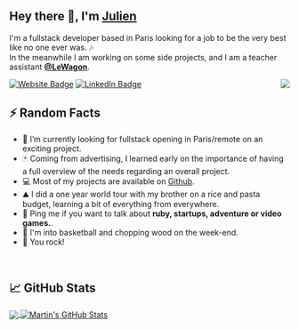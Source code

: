 <h2>Hey there 👋, I'm <a href="http://www.julienbouland.com/">Julien</a></h2>

<p>I'm a fullstack developer based in Paris looking for a job to be the very best like no one ever was. 🎶 <br> In the meanwhile I am working on some side projects, and I am a teacher assistant <strong><a href="https://lewagon.com/">@LeWagon</a></strong>.</p>

<p><a href="http://www.julienbouland.com"><img src="https://img.shields.io/badge/-julienbouland.com-4E69C8?style=flat-square&amp;labelColor=4E69C8&amp;logo=Firefox&amp;link=https://stanleylim.me" alt="Website Badge"></a>
<a href="https://www.linkedin.com/in/julien-bouland/"><img src="https://img.shields.io/badge/-@julienbouland-0077B5?style=flat-square&amp;labelColor=0077B5&amp;logo=LinkedIn&amp;link=https://www.linkedin.com/in/serbis/" alt="LinkedIn Badge"></a>

<img align="right" src="https://media.giphy.com/media/XreQmk7ETCak0/giphy.gif" />
<br>
<h2>⚡️ Random Facts</h2>
<ul>
<li>🧭  I’m currently looking for fullstack opening in Paris/remote on an exciting project.</li>
<li>🃏  Coming from advertising, I learned early on the importance of having a full overview of the needs regarding an overall project.</li>
<li>💻  Most of my projects are available on <a href="http://www.julienbouland.com/">Github</a>.</li>
<li>⛰  I did a one year world tour with my brother on a rice and pasta budget, learning a bit of everything from everywhere.</li>
<li>💬  Ping me if you want to talk about <strong>ruby, startups, adventure or video games.</strong>.</li>
<li>🏀  I'm into basketball and chopping wood on the week-end.</li>
<li>🤘  You rock!</li>
</ul>
<br>

## &#x1f4c8; GitHub Stats

<a href="https://github.com/junkiesan/junkiesan">
  <img align="center" src="https://github-readme-stats.vercel.app/api/top-langs/?username=junkiesan&theme=solarized-light" />
</a>
<a href="https://github.com/junkiesan/junkiesan">
  <img align="center" src="https://github-readme-stats.vercel.app/api?username=junkiesan&show_icons=true&line_height=27&theme=solarized-light" alt="Martin's GitHub Stats" />
</a>


<!--
**junkiesan/junkiesan** is a ✨ _special_ ✨ repository because its `README.md` (this file) appears on your GitHub profile.
## 🔧 Technologies & Tools
![](https://img.shields.io/badge/OS-Mac-informational?style=flat&logo=linux&logoColor=white&color=2bbc8a)
![](https://img.shields.io/badge/Editor-SublimeText-informational?style=flat&logo=intellij-idea&logoColor=white&color=2bbc8a)
![](https://img.shields.io/badge/Code-Ruby-informational?style=flat&logo=python&logoColor=white&color=2bbc8a)
![](https://img.shields.io/badge/Code-JavaScript-informational?style=flat&logo=javascript&logoColor=white&color=2bbc8a)
![](https://img.shields.io/badge/Code-RubyOnRails-informational?style=flat&logo=go&logoColor=white&color=2bbc8a)
![](https://img.shields.io/badge/Code-Make-informational?style=flat&logo=cmake&logoColor=white&color=2bbc8a)
![](https://img.shields.io/badge/Code-Vue-informational?style=flat&logo=vue.js&logoColor=white&color=2bbc8a)
![](https://img.shields.io/badge/Shell-Bash-informational?style=flat&logo=gnu-bash&logoColor=white&color=2bbc8a)
![](https://img.shields.io/badge/Tools-PostgreSQL-informational?style=flat&logo=postgresql&logoColor=white&color=2bbc8a)
![](https://img.shields.io/badge/Tools-Docker-informational?style=flat&logo=docker&logoColor=white&color=2bbc8a)
![](https://img.shields.io/badge/Tools-Kubernetes-informational?style=flat&logo=kubernetes&logoColor=white&color=2bbc8a)
![](https://img.shields.io/badge/Tools-Red_Hat_OpenShift-informational?style=flat&logo=red-hat-open-shift&logoColor=white&color=2bbc8a)
![](https://img.shields.io/badge/Cloud-Digital_Ocean-informational?style=flat&logo=digitalocean&logoColor=white&color=2bbc8a)
